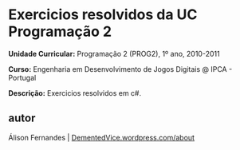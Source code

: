Exercicios resolvidos da UC Programação 2
====

__Unidade Curricular:__ Programação 2 (PROG2), 1º ano, 2010-2011

__Curso:__  Engenharia em Desenvolvimento de Jogos Digitais @ IPCA - Portugal

__Descrição:__ Exercicios resolvidos em c#.


autor
-----

Álison Fernandes  | [DementedVice.wordpress.com/about](http://dementedvice.wordpress.com/about/)


